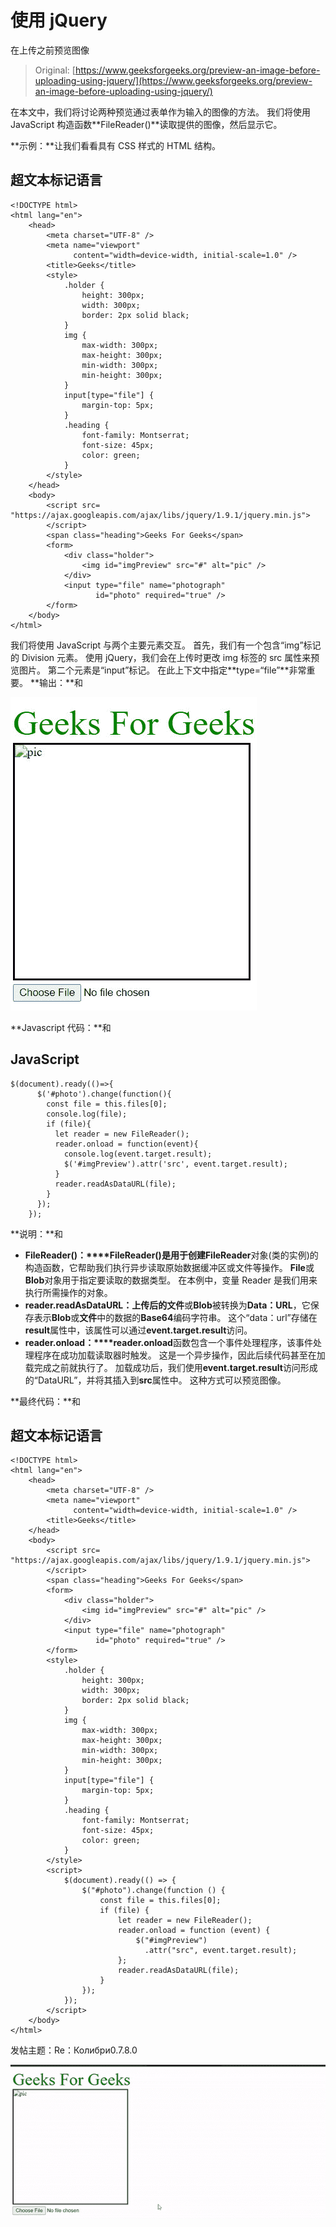 # 使用 jQuery

在上传之前预览图像

> Original: [https://www.geeksforgeeks.org/preview-an-image-before-uploading-using-jquery/](https://www.geeksforgeeks.org/preview-an-image-before-uploading-using-jquery/)

在本文中，我们将讨论两种预览通过表单作为输入的图像的方法。 我们将使用 JavaScript 构造函数**FileReader()**读取提供的图像，然后显示它。

**示例：**让我们看看具有 CSS 样式的 HTML 结构。

## 超文本标记语言

```
<!DOCTYPE html>
<html lang="en">
    <head>
        <meta charset="UTF-8" />
        <meta name="viewport"
              content="width=device-width, initial-scale=1.0" />
        <title>Geeks</title>
        <style>
            .holder {
                height: 300px;
                width: 300px;
                border: 2px solid black;
            }
            img {
                max-width: 300px;
                max-height: 300px;
                min-width: 300px;
                min-height: 300px;
            }
            input[type="file"] {
                margin-top: 5px;
            }
            .heading {
                font-family: Montserrat;
                font-size: 45px;
                color: green;
            }
        </style>
    </head>
    <body>
        <script src=
"https://ajax.googleapis.com/ajax/libs/jquery/1.9.1/jquery.min.js">
        </script>
        <span class="heading">Geeks For Geeks</span>
        <form>
            <div class="holder">
                <img id="imgPreview" src="#" alt="pic" />
            </div>
            <input type="file" name="photograph"
                   id="photo" required="true" />
        </form>
    </body>
</html>
```

我们将使用 JavaScript 与两个主要元素交互。 首先，我们有一个包含“img”标记的 Division 元素。 使用 jQuery，我们会在上传时更改 img 标签的 src 属性来预览图片。 第二个元素是“input”标记。 在此上下文中指定**type=“file”**非常重要。
**输出：**和

![](img/f8166156c266931cda6fd6ddab3387b6.png)

**Javascript 代码：**和

## JavaScript

```
$(document).ready(()=>{
      $('#photo').change(function(){
        const file = this.files[0];
        console.log(file);
        if (file){
          let reader = new FileReader();
          reader.onload = function(event){
            console.log(event.target.result);
            $('#imgPreview').attr('src', event.target.result);
          }
          reader.readAsDataURL(file);
        }
      });
    });
```

**说明：**和

*   **FileReader()：****FileReader()**是用于创建**FileReader**对象(类的实例)的构造函数，它帮助我们执行异步读取原始数据缓冲区或文件等操作。 **File**或**Blob**对象用于指定要读取的数据类型。 在本例中，变量 Reader 是我们用来执行所需操作的对象。
*   **reader.readAsDataURL：**上传后的**文件**或**Blob**被转换为**Data：URL**，它保存表示**Blob**或**文件**中的数据的**Base64**编码字符串。 这个“data：url”存储在**result**属性中，该属性可以通过**event.target.result**访问。
*   **reader.onload：****reader.onload**函数包含一个事件处理程序，该事件处理程序在成功加载读取器时触发。 这是一个异步操作，因此后续代码甚至在加载完成之前就执行了。 加载成功后，我们使用**event.target.result**访问形成的“DataURL”，并将其插入到**src**属性中。 这种方式可以预览图像。

**最终代码：**和

## 超文本标记语言

```
<!DOCTYPE html>
<html lang="en">
    <head>
        <meta charset="UTF-8" />
        <meta name="viewport"
              content="width=device-width, initial-scale=1.0" />
        <title>Geeks</title>
    </head>
    <body>
        <script src=
"https://ajax.googleapis.com/ajax/libs/jquery/1.9.1/jquery.min.js">
        </script>
        <span class="heading">Geeks For Geeks</span>
        <form>
            <div class="holder">
                <img id="imgPreview" src="#" alt="pic" />
            </div>
            <input type="file" name="photograph"
                   id="photo" required="true" />
        </form>
        <style>
            .holder {
                height: 300px;
                width: 300px;
                border: 2px solid black;
            }
            img {
                max-width: 300px;
                max-height: 300px;
                min-width: 300px;
                min-height: 300px;
            }
            input[type="file"] {
                margin-top: 5px;
            }
            .heading {
                font-family: Montserrat;
                font-size: 45px;
                color: green;
            }
        </style>
        <script>
            $(document).ready(() => {
                $("#photo").change(function () {
                    const file = this.files[0];
                    if (file) {
                        let reader = new FileReader();
                        reader.onload = function (event) {
                            $("#imgPreview")
                              .attr("src", event.target.result);
                        };
                        reader.readAsDataURL(file);
                    }
                });
            });
        </script>
    </body>
</html>
```

发帖主题：Re：Колибри0.7.8.0

![](img/a542f75a852a100b462d506fcbcb74b7.png)